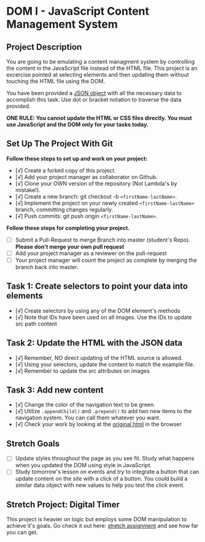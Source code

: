 # DOM I - JavaScript Content Management System

## Project Description
You are going to be emulating a content managment system by controlling the content in the JavaScript file instead of the HTML file. This project is an excercise pointed at selecting elements and then updating them without touching the HTML file using the DOM.

You have been provided a [JSON object](js/index.js) with all the necessary data to accomplish this task.  Use dot or bracket notation to traverse the data provided.

**ONE RULE: You cannot update the HTML or CSS files directly.  You must use JavaScript and the DOM only for your tasks today.**

## Set Up The Project With Git

**Follow these steps to set up and work on your project:**

* [√] Create a forked copy of this project.
* [√] Add your project manager as collaborator on Github.
* [√] Clone your OWN version of the repository (Not Lambda's by mistake!).
* [√] Create a new branch: git checkout -b `<firstName-lastName>`.
* [√] Implement the project on your newly created `<firstName-lastName>` branch, committing changes regularly.
* [√] Push commits: git push origin `<firstName-lastName>`.

**Follow these steps for completing your project.**

* [ ] Submit a Pull-Request to merge <firstName-lastName> Branch into master (student's  Repo). **Please don't merge your own pull request**
* [ ] Add your project manager as a reviewer on the pull-request
* [ ] Your project manager will count the project as complete by merging the branch back into master.

## Task 1: Create selectors to point your data into elements
* [√] Create selectors by using any of the DOM element's methods
* [√] Note that IDs have been used on all images.  Use the IDs to update src path content

## Task 2: Update the HTML with the JSON data
* [√] Remember, NO direct updating of the HTML source is allowed.
* [√] Using your selectors, update the content to match the example file.
* [√] Remember to update the src attributes on images

## Task 3: Add new content
* [√] Change the color of the navigation text to be green.
* [√] Utilize `.appendChild()` and `.prepend()` to add two new items to the navigation system. You can call them whatever you want.
* [√] Check your work by looking at the [original html](original.html) in the browser

## Stretch Goals
* [ ] Update styles throughout the page as you see fit.  Study what happens when you updated the DOM using style in JavaScript.  
* [ ] Study tomorrow's lesson on events and try to integrate a button that can update content on the site with a click of a button.  You could build a similar data object with new values to help you test the click event.

## Stretch Project: Digital Timer
This project is heavier on logic but employs some DOM manipulation to achieve it's goals.  Go check it out here: [stretch assignment](stretch-assignment) and see how far you can get. 
